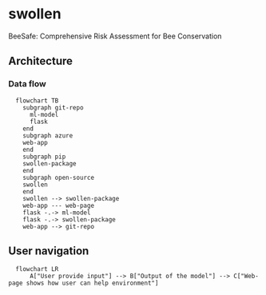 # swollen
BeeSafe: Comprehensive Risk Assessment for Bee Conservation

## Architecture
### Data flow

```mermaid
  flowchart TB
    subgraph git-repo
      ml-model
      flask
    end
    subgraph azure
    web-app
    end
    subgraph pip
    swollen-package
    end
    subgraph open-source
    swollen
    end
    swollen --> swollen-package
    web-app --- web-page
    flask -.-> ml-model
    flask -.-> swollen-package
    web-app --> git-repo
```

## User navigation
```mermaid
  flowchart LR
      A["User provide input"] --> B["Output of the model"] --> C["Web-page shows how user can help environment"]
```
